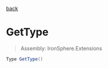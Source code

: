 ﻿

[back](/IronSphere.Extensions/types/GenericExtension)

# GetType

> Assembly: IronSphere.Extensions

```csharp
Type GetType()
```



 